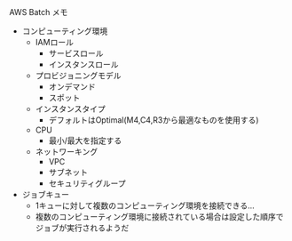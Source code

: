 AWS Batch メモ

- コンピューティング環境
  - IAMロール
    - サービスロール
    - インスタンスロール
  - プロビジョニングモデル
    - オンデマンド
    - スポット
  - インスタンスタイプ
    - デフォルトはOptimal(M4,C4,R3から最適なものを使用する)
  - CPU
    - 最小/最大を指定する
  - ネットワーキング
    - VPC
    - サブネット
    - セキュリティグループ
- ジョブキュー
  - 1キューに対して複数のコンピューティング環境を接続できる...
  - 複数のコンピューティング環境に接続されている場合は設定した順序でジョブが実行されるようだ

